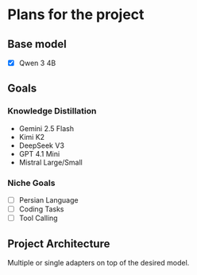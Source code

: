 # Plans for the project

## Base model

- [x] Qwen 3 4B

## Goals

### Knowledge Distillation

- Gemini 2.5 Flash 
- Kimi K2
- DeepSeek V3
- GPT 4.1 Mini
- Mistral Large/Small

### Niche Goals

- [ ] Persian Language
- [ ] Coding Tasks 
- [ ] Tool Calling

## Project Architecture

Multiple or single adapters on top of the desired model.